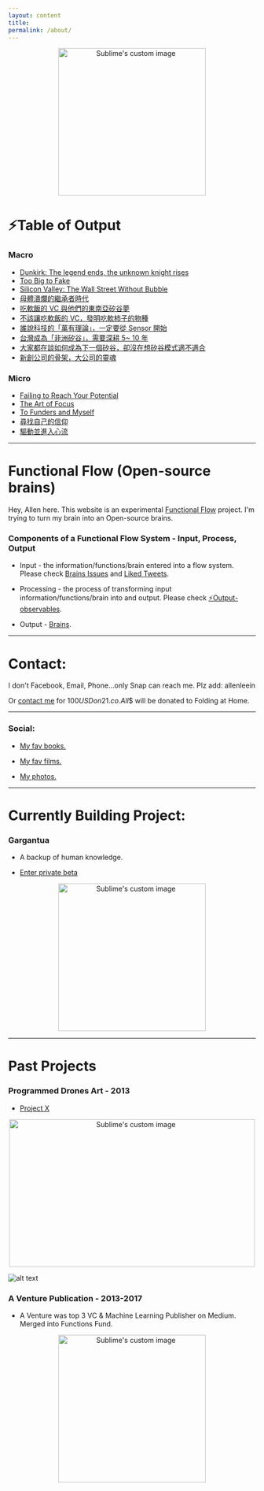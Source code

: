 ```yaml
---
layout: content
title: 
permalink: /about/
---
```


<p align="center">
  <img width="300" height="300" src="http://lambdageneration.com/wp-content/uploads/2014/10/original-animated.gif" alt="Sublime's custom image"/>
</p>

# ⚡️Table of Output


### Macro

- [Dunkirk: The legend ends, the unknown knight rises](https://allenleein.github.io/brains/2017/08/dunkirk)
- [Too Big to Fake](https://allenleein.github.io/brains/2017/09/too-big-too-fake)
- [Silicon Valley: The Wall Street Without Bubble](https://allenleein.github.io/brains/2016/04/bubble)
- [母體潰爛的繼承者時代](https://allenleein.github.io/brains/2018/01/mother)
- [吃軟飯的 VC 與他們的東南亞矽谷夢](https://allenleein.github.io/brains/2015/02/the-vc-without-balls)
- [不該讓吃軟飯的 VC，發明吃軟柿子的物種](https://allenleein.github.io/brains/2016/06/the-vc-without-balls2)
- [誰說科技的「萬有理論」，一定要從 Sensor 開始](https://allenleein.github.io/brains/2015/01/the-theory-of-everything)
- [台灣成為「非洲矽谷」，需要深耕 5~ 10 年](https://allenleein.github.io/brains/2015/10/sv-of-sa)
- [大家都在談如何成為下一個矽谷，卻沒在想矽谷模式適不適合](https://allenleein.github.io/brains/2014/09/sv)
- [新創公司的骨架，大公司的靈魂](https://allenleein.github.io/brains/2014/07/startup-mindset)


### Micro

- [Failing to Reach Your Potential](https://allenleein.github.io/brains/2018/02/above-beyond)
- [The Art of Focus](https://allenleein.github.io/brains/2018/02/the-art-of-focus)
- [To Funders and Myself](https://allenleein.github.io/brains/2018/01/founders)
- [尋找自己的信仰](https://allenleein.github.io/brains/2016/06/goals)
- [驅動並進入心流](https://allenleein.github.io/brains/2017/12/trigger-flow)

----

# Functional Flow (Open-source brains)

Hey, Allen here. This website is an experimental [Functional Flow](https://github.com/allenleein/brains) project. I'm trying to turn my brain into an Open-source brains. 


### Components of a Functional Flow System - Input, Process, Output

* Input - the information/functions/brain entered into a flow system. Please check [Brains Issues](https://github.com/allenleein/brains/issues) and [Liked Tweets](https://twitter.com/i/likes).

* Processing - the process of transforming input information/functions/brain into and output. Please check [⚡️Output-observables](https://github.com/allenleein/brains/labels/%E2%9A%A1%EF%B8%8FOutput-observables).

* Output - [Brains](https://allenleein.github.io/brains/).

----

# Contact:

I don't Facebook, Email, Phone...only Snap can reach me. Plz add: allenleein

Or [contact me](https://earn.com/allenlee/) for $100 USD on 21.co. All$$ will be donated to Folding at Home.

----

### Social:

* [My fav books.](https://www.goodreads.com/allenleeein)

* [My fav films.](https://www.pinterest.com/buildingtars/films/)

* [My photos.](https://www.flickr.com/photos/allenandspace/albums)

----

# Currently Building Project:

### Gargantua

* A backup of human knowledge.

- [ Enter private beta ](https://upscri.be/e57947/)

<p align="center">
  <img width="300" height="300" src="https://i.imgur.com/1nLWkHH.png" alt="Sublime's custom image"/>
</p>

----

# Past Projects

### Programmed Drones Art - 2013

* [Project X](https://vimeo.com/111901733)


<p align="center">
  <img width="500" height="300" src="https://media.giphy.com/media/l3mZ5zogGcnzNzbqM/giphy.gif" alt="Sublime's custom image"/>
</p>


![alt text](https://i.imgur.com/pNz5FOm.jpg "Logo Title Text 1")



### A Venture Publication - 2013-2017

* A Venture was top 3 VC & Machine Learning Publisher on Medium. Merged into Functions Fund.

<p align="center">
  <img width="300" height="300" src="https://i.imgur.com/4bY53O8.jpg" alt="Sublime's custom image"/>
</p>






